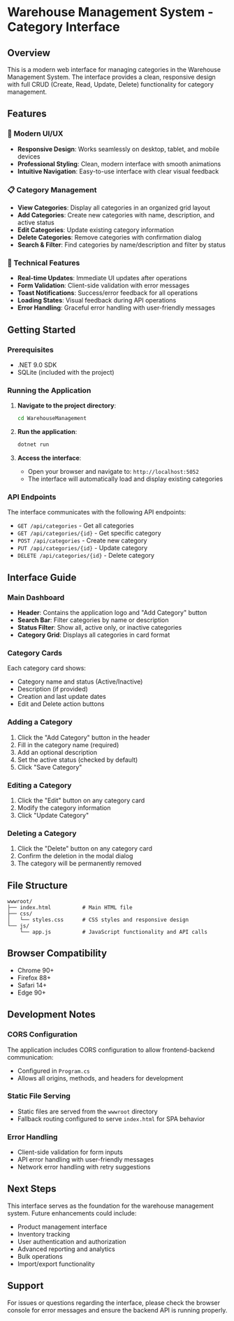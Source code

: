 # Warehouse Management System - Category Interface

## Overview
This is a modern web interface for managing categories in the Warehouse Management System. The interface provides a clean, responsive design with full CRUD (Create, Read, Update, Delete) functionality for category management.

## Features

### 🎨 Modern UI/UX
- **Responsive Design**: Works seamlessly on desktop, tablet, and mobile devices
- **Professional Styling**: Clean, modern interface with smooth animations
- **Intuitive Navigation**: Easy-to-use interface with clear visual feedback

### 📋 Category Management
- **View Categories**: Display all categories in an organized grid layout
- **Add Categories**: Create new categories with name, description, and active status
- **Edit Categories**: Update existing category information
- **Delete Categories**: Remove categories with confirmation dialog
- **Search & Filter**: Find categories by name/description and filter by status

### 🔧 Technical Features
- **Real-time Updates**: Immediate UI updates after operations
- **Form Validation**: Client-side validation with error messages
- **Toast Notifications**: Success/error feedback for all operations
- **Loading States**: Visual feedback during API operations
- **Error Handling**: Graceful error handling with user-friendly messages

## Getting Started

### Prerequisites
- .NET 9.0 SDK
- SQLite (included with the project)

### Running the Application

1. **Navigate to the project directory**:
   ```bash
   cd WarehouseManagement
   ```

2. **Run the application**:
   ```bash
   dotnet run
   ```

3. **Access the interface**:
   - Open your browser and navigate to: `http://localhost:5052`
   - The interface will automatically load and display existing categories

### API Endpoints
The interface communicates with the following API endpoints:
- `GET /api/categories` - Get all categories
- `GET /api/categories/{id}` - Get specific category
- `POST /api/categories` - Create new category
- `PUT /api/categories/{id}` - Update category
- `DELETE /api/categories/{id}` - Delete category

## Interface Guide

### Main Dashboard
- **Header**: Contains the application logo and "Add Category" button
- **Search Bar**: Filter categories by name or description
- **Status Filter**: Show all, active only, or inactive categories
- **Category Grid**: Displays all categories in card format

### Category Cards
Each category card shows:
- Category name and status (Active/Inactive)
- Description (if provided)
- Creation and last update dates
- Edit and Delete action buttons

### Adding a Category
1. Click the "Add Category" button in the header
2. Fill in the category name (required)
3. Add an optional description
4. Set the active status (checked by default)
5. Click "Save Category"

### Editing a Category
1. Click the "Edit" button on any category card
2. Modify the category information
3. Click "Update Category"

### Deleting a Category
1. Click the "Delete" button on any category card
2. Confirm the deletion in the modal dialog
3. The category will be permanently removed

## File Structure

```
wwwroot/
├── index.html          # Main HTML file
├── css/
│   └── styles.css      # CSS styles and responsive design
└── js/
    └── app.js          # JavaScript functionality and API calls
```

## Browser Compatibility
- Chrome 90+
- Firefox 88+
- Safari 14+
- Edge 90+

## Development Notes

### CORS Configuration
The application includes CORS configuration to allow frontend-backend communication:
- Configured in `Program.cs`
- Allows all origins, methods, and headers for development

### Static File Serving
- Static files are served from the `wwwroot` directory
- Fallback routing configured to serve `index.html` for SPA behavior

### Error Handling
- Client-side validation for form inputs
- API error handling with user-friendly messages
- Network error handling with retry suggestions

## Next Steps
This interface serves as the foundation for the warehouse management system. Future enhancements could include:
- Product management interface
- Inventory tracking
- User authentication and authorization
- Advanced reporting and analytics
- Bulk operations
- Import/export functionality

## Support
For issues or questions regarding the interface, please check the browser console for error messages and ensure the backend API is running properly.
